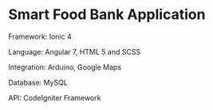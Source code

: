 
# Smart Food Bank Application
<p>Framework: Ionic 4</p>
<p>Language: Angular 7, HTML 5 and SCSS</p>
<p>Integration: Arduino, Google Maps</p>
<p>Database: MySQL</p>
<p>API: CodeIgniter Framework</p>
